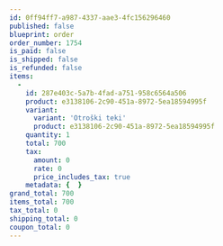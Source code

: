 ```yaml
---
id: 0ff94ff7-a987-4337-aae3-4fc156296460
published: false
blueprint: order
order_number: 1754
is_paid: false
is_shipped: false
is_refunded: false
items:
  -
    id: 287e403c-5a7b-4fad-a751-958c6564a506
    product: e3138106-2c90-451a-8972-5ea18594995f
    variant:
      variant: 'Otroški teki'
      product: e3138106-2c90-451a-8972-5ea18594995f
    quantity: 1
    total: 700
    tax:
      amount: 0
      rate: 0
      price_includes_tax: true
    metadata: {  }
grand_total: 700
items_total: 700
tax_total: 0
shipping_total: 0
coupon_total: 0
---
```

